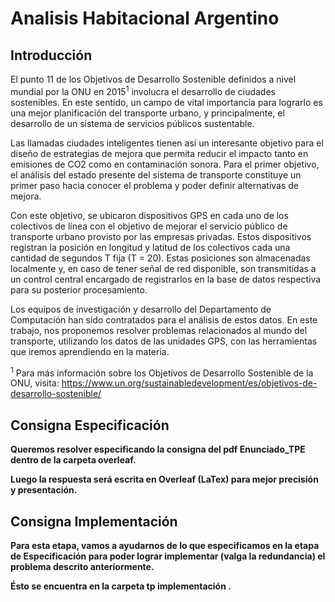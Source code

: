 # Analisis Habitacional Argentino

## Introducción

El punto 11 de los Objetivos de Desarrollo Sostenible definidos a nivel mundial por la ONU en 2015<sup>1</sup> involucra el desarrollo de ciudades sostenibles. 
En este sentido, un campo de vital importancia para lograrlo es una mejor planificación del transporte urbano, y principalmente, el desarrollo de un sistema de servicios públicos sustentable.

Las llamadas ciudades inteligentes tienen así un interesante objetivo para el diseño de estrategias de mejora que permita reducir el impacto tanto en emisiones de CO2 como en contaminación sonora. Para el primer objetivo, el análisis del estado presente del sistema de transporte constituye un primer paso hacia conocer el problema y poder definir alternativas de mejora.

Con este objetivo, se ubicaron dispositivos GPS en cada uno de los colectivos de línea con el objetivo de mejorar el servicio público de transporte urbano provisto por las empresas privadas. Estos dispositivos registran la posición en longitud y latitud de los colectivos cada una cantidad de segundos T fija (T = 20). Estas posiciones son almacenadas localmente y, en caso de tener señal de red disponible, son transmitidas a un control central encargado de registrarlos en la base de datos respectiva para su posterior procesamiento.

Los equipos de investigación y desarrollo del Departamento de Computación han sido contratados para el análisis de estos datos. En este trabajo, nos proponemos resolver problemas relacionados al mundo del transporte, utilizando los datos de las unidades GPS, con las herramientas que iremos aprendiendo en la materia.

<sup>1</sup> Para más información sobre los Objetivos de Desarrollo Sostenible de la ONU, visita: https://www.un.org/sustainabledevelopment/es/objetivos-de-desarrollo-sostenible/

## Consigna Especificación
<b>
Queremos resolver especificando la consigna del pdf Enunciado_TPE dentro de la carpeta <b> overleaf.

Luego la respuesta será escrita en Overleaf (LaTex) para mejor precisión y presentación.


## Consigna Implementación

Para esta etapa, vamos a ayudarnos de lo que especificamos en la etapa de Especificación para poder lograr implementar (valga la redundancia) el problema descrito anteriormente.

Ésto se encuentra en la carpeta <b> tp implementación<b> .



